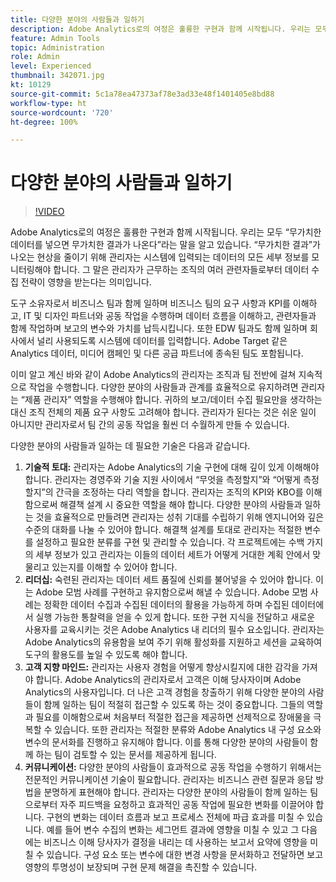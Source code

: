 ```yaml
---
title: 다양한 분야의 사람들과 일하기
description: Adobe Analytics로의 여정은 훌륭한 구현과 함께 시작됩니다. 우리는 모두 “무가치한 데이터를 넣으면 무가치한 결과가 나온다”라는 말을 알고 있습니다. “무가치한 결과”가 나오는 현상을 줄이기 위해 관리자는 시스템에 입력되는 데이터의 모든 세부 정보를 모니터링해야 합니다. 그 말은 관리자가 근무하는 조직의 여러 관련자들로부터 데이터 수집 전략이 영향을 받는다는 의미입니다.
feature: Admin Tools
topic: Administration
role: Admin
level: Experienced
thumbnail: 342071.jpg
kt: 10129
source-git-commit: 5c1a78ea47373af78e3ad33e48f1401405e8bd88
workflow-type: ht
source-wordcount: '720'
ht-degree: 100%

---
```



# 다양한 분야의 사람들과 일하기

>[!VIDEO](https://video.tv.adobe.com/v/342071/?quality=12&learn=on)

Adobe Analytics로의 여정은 훌륭한 구현과 함께 시작됩니다. 우리는 모두 “무가치한 데이터를 넣으면 무가치한 결과가 나온다”라는 말을 알고 있습니다. “무가치한 결과”가 나오는 현상을 줄이기 위해 관리자는 시스템에 입력되는 데이터의 모든 세부 정보를 모니터링해야 합니다. 그 말은 관리자가 근무하는 조직의 여러 관련자들로부터 데이터 수집 전략이 영향을 받는다는 의미입니다.

도구 소유자로서 비즈니스 팀과 함께 일하며 비즈니스 팀의 요구 사항과 KPI를 이해하고, IT 및 디자인 파트너와 공동 작업을 수행하며 데이터 흐름을 이해하고, 관련자들과 함께 작업하며 보고의 변수와 가치를 납득시킵니다. 또한 EDW 팀과도 함께 일하며 회사에서 널리 사용되도록 시스템에 데이터를 입력합니다. Adobe Target 같은 Analytics 데이터, 미디어 캠페인 및 다른 공급 파트너에 종속된 팀도 포함됩니다.

이미 알고 계신 바와 같이 Adobe Analytics의 관리자는 조직과 팀 전반에 걸쳐 지속적으로 작업을 수행합니다. 다양한 분야의 사람들과 관계를 효율적으로 유지하려면 관리자는 “제품 관리자” 역할을 수행해야 합니다. 귀하의 보고/데이터 수집 필요만을 생각하는 대신 조직 전체의 제품 요구 사항도 고려해야 합니다. 관리자가 된다는 것은 쉬운 일이 아니지만 관리자로서 팀 간의 공동 작업을 훨씬 더 수월하게 만들 수 있습니다.

다양한 분야의 사람들과 일하는 데 필요한 기술은 다음과 같습니다.

1. **기술적 토대:** 관리자는 Adobe Analytics의 기술 구현에 대해 깊이 있게 이해해야 합니다. 관리자는 경영주와 기술 지원 사이에서 “무엇을 측정할지”와 “어떻게 측정할지”의 간극을 조정하는 다리 역할을 합니다. 관리자는 조직의 KPI와 KBO를 이해함으로써 해결책 설계 시 중요한 역할을 해야 합니다. 다양한 분야의 사람들과 일하는 것을 효율적으로 만들려면 관리자는 성취 기대를 수립하기 위해 엔지니어와 깊은 수준의 대화를 나눌 수 있어야 합니다. 해결책 설계를 토대로 관리자는 적절한 변수를 설정하고 필요한 분류를 구현 및 관리할 수 있습니다. 각 프로젝트에는 수백 가지의 세부 정보가 있고 관리자는 이들의 데이터 세트가 어떻게 거대한 계획 안에서 맞물리고 있는지를 이해할 수 있어야 합니다.
1. **리더십:** 숙련된 관리자는 데이터 세트 품질에 신뢰를 불어넣을 수 있어야 합니다. 이는 Adobe 모범 사례를 구현하고 유지함으로써 해낼 수 있습니다. Adobe 모범 사례는 정확한 데이터 수집과 수집된 데이터의 활용을 가능하게 하며 수집된 데이터에서 실행 가능한 통찰력을 얻을 수 있게 합니다. 또한 구현 지식을 전달하고 새로운 사용자를 교육시키는 것은 Adobe Analytics 내 리더의 필수 요소입니다. 관리자는 Adobe Analytics의 유용함을 보여 주기 위해 활성화를 지원하고 세션을 교육하여 도구의 활용도를 높일 수 있도록 해야 합니다.
1. **고객 지향 마인드:** 관리자는 사용자 경험을 어떻게 향상시킬지에 대한 감각을 가져야 합니다. Adobe Analytics의 관리자로서 고객은 이해 당사자이며 Adobe Analytics의 사용자입니다. 더 나은 고객 경험을 창출하기 위해 다양한 분야의 사람들이 함께 일하는 팀이 적절히 접근할 수 있도록 하는 것이 중요합니다.  그들의 역할과 필요를 이해함으로써 처음부터 적절한 접근을 제공하면 선제적으로 장애물을 극복할 수 있습니다. 또한 관리자는 적절한 분류와 Adobe Analytics 내 구성 요소와 변수의 문서화를 진행하고 유지해야 합니다. 이를 통해 다양한 분야의 사람들이 함께 하는 팀이 검토할 수 있는 문서를 제공하게 됩니다.
1. **커뮤니케이션:** 다양한 분야의 사람들이 효과적으로 공동 작업을 수행하기 위해서는 전문적인 커뮤니케이션 기술이 필요합니다. 관리자는 비즈니스 관련 질문과 응답 방법을 분명하게 표현해야 합니다. 관리자는 다양한 분야의 사람들이 함께 일하는 팀으로부터 자주 피드백을 요청하고 효과적인 공동 작업에 필요한 변화를 이끌어야 합니다. 구현의 변화는 데이터 흐름과 보고 프로세스 전체에 파급 효과를 미칠 수 있습니다. 예를 들어 변수 수집의 변화는 세그먼트 결과에 영향을 미칠 수 있고 그 다음에는 비즈니스 이해 당사자가 결정을 내리는 데 사용하는 보고서 요약에 영향을 미칠 수 있습니다. 구성 요소 또는 변수에 대한 변경 사항을 문서화하고 전달하면 보고 영향의 투명성이 보장되며 구현 문제 해결을 촉진할 수 있습니다.
